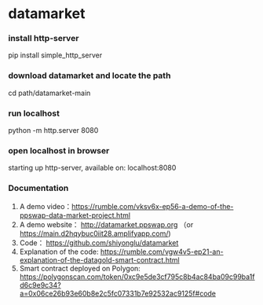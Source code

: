 # datamarket

### install http-server
pip install simple_http_server

### download datamarket and locate the path
cd path/datamarket-main

### run localhost
python -m http.server 8080

### open localhost in browser
starting up http-server, available on: localhost:8080

### Documentation
1. A demo video：https://rumble.com/vksv6x-ep56-a-demo-of-the-ppswap-data-market-project.html
2. A demo website： http://datamarket.ppswap.org （or https://main.d2hqybuc0iit28.amplifyapp.com/)
3. Code：  https://github.com/shiyonglu/datamarket
4. Explanation of the code: https://rumble.com/vgw4v5-ep21-an-explanation-of-the-datagold-smart-contract.html
5. Smart contract deployed on Polygon: https://polygonscan.com/token/0xc9e5de3cf795c8b4ac84ba09c99ba1fd6c9e9c34?a=0x06ce26b93e60b8e2c5fc07331b7e92532ac9125f#code
   
  
